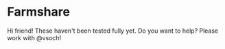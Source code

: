 # Farmshare

Hi friend! These haven't been tested fully yet. Do you want to help? Please work with @vsoch!
